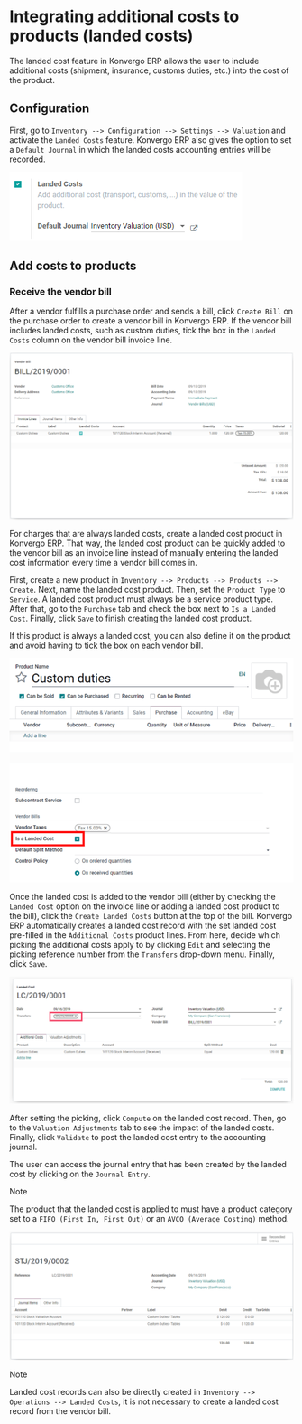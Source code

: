 # Integrating additional costs to products (landed costs)

<div id="inventory/reporting/landed_costs">

The landed cost feature in Konvergo ERP allows the user to include additional
costs (shipment, insurance, customs duties, etc.) into the cost of the
product.

</div>

## Configuration

First, go to `Inventory --> Configuration --> Settings --> Valuation`
and activate the `Landed Costs` feature. Konvergo ERP also gives the option to
set a `Default
Journal` in which the landed costs accounting entries will be recorded.

<img src="integrating_landed_costs/landed-costs-setting.png"
class="align-center"
alt="Activate the landed cost feature in Inventory settings." />

## Add costs to products

### Receive the vendor bill

After a vendor fulfills a purchase order and sends a bill, click
`Create Bill` on the purchase order to create a vendor bill in Konvergo ERP. If
the vendor bill includes landed costs, such as custom duties, tick the
box in the `Landed Costs` column on the vendor bill invoice line.

<img src="integrating_landed_costs/landed-costs-field-vendor-bill.png"
class="align-center"
alt="Enable Landed Costs option on vendor bill line." />

For charges that are always landed costs, create a landed cost product
in Konvergo ERP. That way, the landed cost product can be quickly added to the
vendor bill as an invoice line instead of manually entering the landed
cost information every time a vendor bill comes in.

First, create a new product in
`Inventory --> Products --> Products --> Create`. Next, name the landed
cost product. Then, set the `Product Type` to `Service`. A landed cost
product must always be a service product type. After that, go to the
`Purchase` tab and check the box next to `Is a Landed Cost`. Finally,
click `Save` to finish creating the landed cost product.

If this product is always a landed cost, you can also define it on the
product and avoid having to tick the box on each vendor bill.

<img src="integrating_landed_costs/product-is-landed-cost.png"
class="align-center"
alt="Option to define a product as a landed cost." />

Once the landed cost is added to the vendor bill (either by checking the
`Landed Cost` option on the invoice line or adding a landed cost product
to the bill), click the `Create Landed Costs` button at the top of the
bill. Konvergo ERP automatically creates a landed cost record with the set
landed cost pre-filled in the `Additional Costs` product lines. From
here, decide which picking the additional costs apply to by clicking
`Edit` and selecting the picking reference number from the `Transfers`
drop-down menu. Finally, click `Save`.

<img src="integrating_landed_costs/warehouse-transfer-landed-costs.png"
class="align-center"
alt="Use a warehouse transfer to cover a landed cost in the accounting journal." />

After setting the picking, click `Compute` on the landed cost record.
Then, go to the `Valuation Adjustments` tab to see the impact of the
landed costs. Finally, click `Validate` to post the landed cost entry to
the accounting journal.

The user can access the journal entry that has been created by the
landed cost by clicking on the `Journal Entry`.

> [!NOTE]
> The product that the landed cost is applied to must have a product
> category set to a `FIFO
> (First In, First Out)` or an `AVCO (Average Costing)` method.

<img src="integrating_landed_costs/landed-cost-journal-entry.png"
class="align-center" alt="Landed cost journal entry" />

> [!NOTE]
> Landed cost records can also be directly created in
> `Inventory --> Operations -->
> Landed Costs`, it is not necessary to create a landed cost record from
> the vendor bill.
